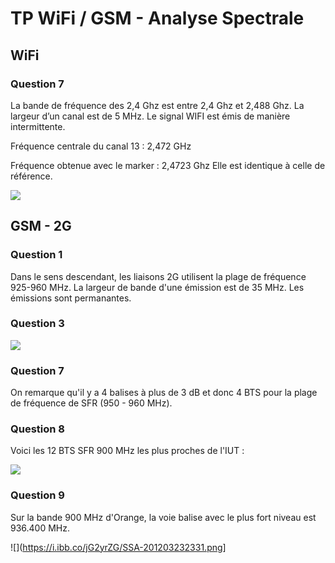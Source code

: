 # TP WiFi / GSM - Analyse Spectrale

## WiFi

### Question 7

La bande de fréquence des 2,4 Ghz est entre 2,4 Ghz et 2,488 Ghz. La largeur d’un canal est de 5 MHz. Le signal WIFI est émis de manière intermittente.

Fréquence centrale du canal 13 : 2,472 GHz

Fréquence obtenue avec le marker : 2,4723 Ghz
Elle est identique à celle de référence.

![](https://i.ibb.co/g7xd22R/SIGLENT-WIFI-CANAL-13.png)

## GSM - 2G

### Question 1

Dans le sens descendant, les liaisons 2G utilisent la plage de fréquence 925-960 MHz. La largeur de bande d'une émission est de 35 MHz. Les émissions sont permanantes.

### Question 3

![](https://i.ibb.co/wNGVJrX/SIGLENT-GSM-900-2-G.jpg)

### Question 7

On remarque qu'il y a 4 balises à plus de 3 dB et donc 4 BTS pour la plage de fréquence de SFR (950 - 960 MHz).

### Question 8

Voici les 12 BTS SFR 900 MHz les plus proches de l'IUT :

![](https://i.ibb.co/XSGJBwb/12-BTS-SFR-VELIZY.png)

### Question 9

Sur la bande 900 MHz d'Orange, la voie balise avec le plus fort niveau est 936.400 MHz.

![](https://i.ibb.co/jG2yrZG/SSA-201203232331.png]
